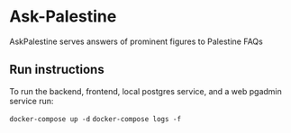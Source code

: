 # Ask-Palestine

AskPalestine serves answers of prominent figures to Palestine FAQs

## Run instructions

To run the backend, frontend, local postgres service, and a web pgadmin service run:

`docker-compose up -d`
`docker-compose logs -f`
